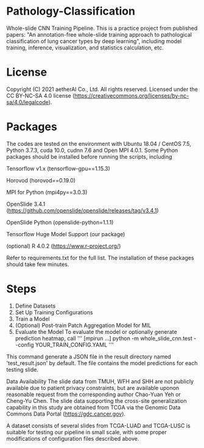 # Pathology-Classification
Whole-slide CNN Training Pipeline. This is a practice project from published papers: "An annotation-free whole-slide training approach to pathological classification of lung cancer types by deep learning", including model training, inference, visualization, and statistics calculation, etc.

# License
Copyright (C) 2021 aetherAI Co., Ltd. All rights reserved. Licensed under the CC BY-NC-SA 4.0 license (https://creativecommons.org/licenses/by-nc-sa/4.0/legalcode).

# Packages
The codes are tested on the environment with Ubuntu 18.04 / CentOS 7.5, Python 3.7.3, cuda 10.0, cudnn 7.6 and Open MPI 4.0.1. Some Python packages should be installed before running the scripts, including

Tensorflow v1.x (tensorflow-gpu==1.15.3)

Horovod (horovod==0.19.0)

MPI for Python (mpi4py==3.0.3)

OpenSlide 3.4.1 (https://github.com/openslide/openslide/releases/tag/v3.4.1)

OpenSlide Python (openslide-python=1.1.1)

Tensorflow Huge Model Support (our package)

(optional) R 4.0.2 (https://www.r-project.org/)

Refer to requirements.txt for the full list. The installation of these packages should take few minutes.


# Steps
1. Define Datasets
2. Set Up Training Configurations
3. Train a Model
4. (Optional) Post-train Patch Aggregation Model for MIL
5. Evaluate the Model
To evaluate the model or optionally generate prediction heatmap, call
'''
[mpirun ...] python -m whole_slide_cnn.test --config YOUR_TRAIN_CONFIG.YAML
'''

This command generate a JSON file in the result directory named 'test_result.json' by default. The file contains the model predictions for each testing slide.





Data Availability
The slide data from TMUH, WFH and SHH are not publicly available due to patient privacy constraints, but are available uponon reasonable request from the corresponding author Chao-Yuan Yeh or Cheng-Yu Chen. The slide data supporting the cross-site generalization capability in this study are obtained from TCGA via the Genomic Data Commons Data Portal (https://gdc.cancer.gov).

A dataset consists of several slides from TCGA-LUAD and TCGA-LUSC is suitable for testing our pipeline in small scale, with some proper modifications of configuration files described above.